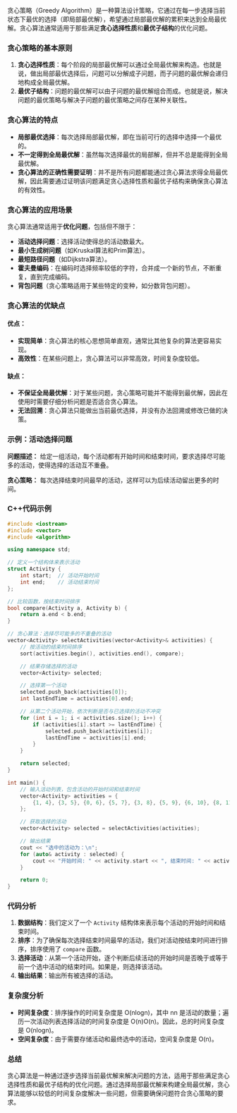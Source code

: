 贪心策略（Greedy Algorithm）是一种算法设计策略，它通过在每一步选择当前状态下最优的选择（即局部最优解），希望通过局部最优解的累积来达到全局最优解。贪心算法通常适用于那些满足**贪心选择性质**和**最优子结构**的优化问题。

### 贪心策略的基本原则

1. **贪心选择性质**：每个阶段的局部最优解可以通过全局最优解来构造。也就是说，做出局部最优选择后，问题可以分解成子问题，而子问题的最优解会递归地构成全局最优解。
2. **最优子结构**：问题的最优解可以由子问题的最优解组合而成。也就是说，解决问题的最优策略与解决子问题的最优策略之间存在某种关联性。

### 贪心算法的特点

- **局部最优选择**：每次选择局部最优解，即在当前可行的选择中选择一个最优的。
- **不一定得到全局最优解**：虽然每次选择最优的局部解，但并不总是能得到全局最优解。
- **贪心算法的正确性需要证明**：并不是所有问题都能通过贪心算法求得全局最优解，因此需要通过证明该问题满足贪心选择性质和最优子结构来确保贪心算法的有效性。

### 贪心算法的应用场景

贪心算法通常适用于**优化问题**，包括但不限于：

- **活动选择问题**：选择活动使得总的活动数最大。
- **最小生成树问题**（如Kruskal算法和Prim算法）。
- **最短路径问题**（如Dijkstra算法）。
- **霍夫曼编码**：在编码时选择频率较低的字符，合并成一个新的节点，不断重复，直到完成编码。
- **背包问题**（贪心策略适用于某些特定的变种，如分数背包问题）。

### 贪心算法的优缺点

#### 优点：

- **实现简单**：贪心算法的核心思想简单直观，通常比其他复杂的算法更容易实现。
- **高效性**：在某些问题上，贪心算法可以非常高效，时间复杂度较低。

#### 缺点：

- **不保证全局最优解**：对于某些问题，贪心策略可能并不能得到最优解，因此在使用时需要仔细分析问题是否适合贪心算法。
- **无法回溯**：贪心算法只能做出当前最优选择，并没有办法回溯或修改已做的决策。

### 示例：活动选择问题

**问题描述：** 给定一组活动，每个活动都有开始时间和结束时间，要求选择尽可能多的活动，使得选择的活动互不重叠。

**贪心策略：** 每次选择结束时间最早的活动，这样可以为后续活动留出更多的时间。

### C++代码示例

```cpp
#include <iostream>
#include <vector>
#include <algorithm>

using namespace std;

// 定义一个结构体来表示活动
struct Activity {
    int start;  // 活动开始时间
    int end;    // 活动结束时间
};

// 比较函数，按结束时间排序
bool compare(Activity a, Activity b) {
    return a.end < b.end;
}

// 贪心算法：选择尽可能多的不重叠的活动
vector<Activity> selectActivities(vector<Activity>& activities) {
    // 按活动的结束时间排序
    sort(activities.begin(), activities.end(), compare);

    // 结果存储选择的活动
    vector<Activity> selected;

    // 选择第一个活动
    selected.push_back(activities[0]);
    int lastEndTime = activities[0].end;

    // 从第二个活动开始，依次判断是否与已选择的活动不冲突
    for (int i = 1; i < activities.size(); i++) {
        if (activities[i].start >= lastEndTime) {
            selected.push_back(activities[i]);
            lastEndTime = activities[i].end;
        }
    }

    return selected;
}

int main() {
    // 输入活动列表，包含活动的开始时间和结束时间
    vector<Activity> activities = {
        {1, 4}, {3, 5}, {0, 6}, {5, 7}, {3, 8}, {5, 9}, {6, 10}, {8, 11}, {8, 12}, {2, 14}, {12, 16}
    };

    // 获取选择的活动
    vector<Activity> selected = selectActivities(activities);

    // 输出结果
    cout << "选中的活动为：\n";
    for (auto& activity : selected) {
        cout << "开始时间: " << activity.start << ", 结束时间: " << activity.end << endl;
    }

    return 0;
}
```

### 代码分析

1. **数据结构**：我们定义了一个 `Activity` 结构体来表示每个活动的开始时间和结束时间。
2. **排序**：为了确保每次选择结束时间最早的活动，我们对活动按结束时间进行排序，排序使用了 `compare` 函数。
3. **选择活动**：从第一个活动开始，逐个判断后续活动的开始时间是否晚于或等于前一个选中活动的结束时间。如果是，则选择该活动。
4. **输出结果**：输出所有被选择的活动。

### 复杂度分析

- **时间复杂度**：排序操作的时间复杂度是 O(nlog⁡n)，其中 nn 是活动的数量；遍历一次活动列表选择活动的时间复杂度是 O(n)O(n)。因此，总的时间复杂度是 O(nlog⁡n)。
- **空间复杂度**：由于需要存储活动和最终选中的活动，空间复杂度是 O(n)。

### 总结

贪心算法是一种通过逐步选择当前最优解来解决问题的方法，适用于那些满足贪心选择性质和最优子结构的优化问题。通过选择局部最优解来构建全局最优解，贪心算法能够以较低的时间复杂度解决一些问题，但需要确保问题符合贪心策略的要求。